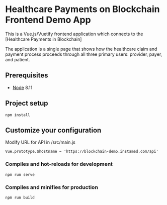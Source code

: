 # Healthcare Payments on Blockchain Frontend Demo App

This is a Vue.js/Vuetify frontend application which connects to the [Healthcare Payments in Blockchain]

The application is a single page that shows how the healthcare claim and payment process proceeds through all three primary users: provider, payer, and patient.

## Prerequisites

* [Node](https://nodejs.org/en/download/) 8.11

## Project setup
```
npm install
```
## Customize your configuration

Modify URL for API in /src/main.js
```
Vue.prototype.$hostname = 'https://blockchain-demo.instamed.com/api'
```

### Compiles and hot-reloads for development
```
npm run serve
```

### Compiles and minifies for production
```
npm run build
```
